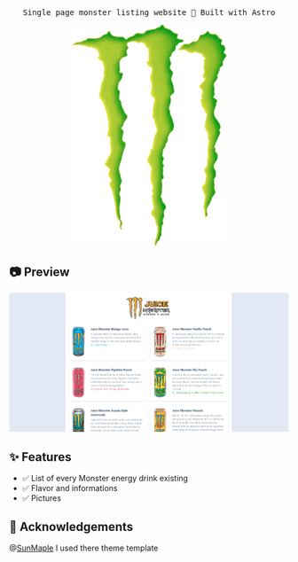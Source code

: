 <pre align="center">
Single page monster listing website 🚀 Built with Astro
</pre>

<div align="center">
<img alt="Frosti Logo" src="public/monster.png" width="280px">
</div>

## 📷 Preview

![preview](./public/screenshot.png)

## ✨ Features

- ✅ List of every Monster energy drink existing
- ✅ Flavor and informations
- ✅ Pictures

## 🎉 Acknowledgements

@[SunMaple](https://www.saroprock.com/) I used there theme template

